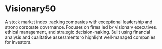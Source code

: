 # Visionary50
A stock market index tracking companies with exceptional leadership and strong corporate governance. Focuses on firms led by visionary executives, ethical management, and strategic decision-making. Built using financial analysis and qualitative assessments to highlight well-managed companies for investors.
